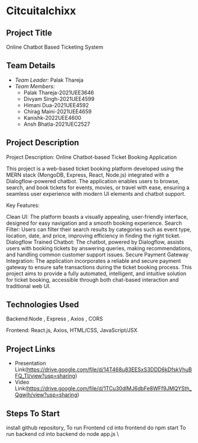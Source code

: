 # Citcuitalchixx

## Project Title
Online Chatbot Based Ticketing System

## Team Details
- *Team Leader:* Palak Thareja
- *Team Members:* 
  - Palak Thareja-2021UEE3646  
  - Divyam Singh-2021UEE4599  
  - Himani Dua-2021UEE4592
  - Chirag Maini-2021UEE4659
  - Kanishk-2022UEE4600
  - Ansh Bhatla-2021UEC2527

## Project Description
Project Description: Online Chatbot-based Ticket Booking Application

This project is a web-based ticket booking platform developed using the MERN stack (MongoDB, Express, React, Node.js) integrated with a Dialogflow-powered chatbot. The application enables users to browse, search, and book tickets for events, movies, or travel with ease, ensuring a seamless user experience with modern UI elements and chatbot support.

Key Features:

Clean UI: The platform boasts a visually appealing, user-friendly interface, designed for easy navigation and a smooth booking experience.
Search Filter: Users can filter their search results by categories such as event type, location, date, and price, improving efficiency in finding the right ticket.
Dialogflow Trained Chatbot: The chatbot, powered by Dialogflow, assists users with booking tickets by answering queries, making recommendations, and handling common customer support issues.
Secure Payment Gateway Integration: The application incorporates a reliable and secure payment gateway to ensure safe transactions during the ticket booking process.
This project aims to provide a fully automated, intelligent, and intuitive solution for ticket booking, accessible through both chat-based interaction and traditional web UI.
## Technologies Used

Backend:Node , Express , Axios , CORS

Frontend: React.js, Axios, HTML/CSS, JavaScript/JSX



## Project Links
- Presentation Link(https://drive.google.com/file/d/14T468u83EESxS3DDD6kDfskVhuBFQ_TI/view?usp=sharing)
- Video Link(https://drive.google.com/file/d/1TCu30dlMJ6dbFe8WFf9JMQYSth_Qgwjh/view?usp=sharing)


 ## Steps To Start
install github repository,
To run Frontend
cd into frontend
do npm start
To run backend
cd into backend
do node app.js
\
